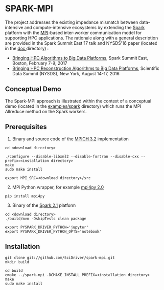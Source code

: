 # SPARK-MPI

The project addresses the existing impedance mismatch between data-intensive and compute-intensive ecosystems
by extending the [Spark](https://en.wikipedia.org/wiki/Apache_Spark) platform with
the [MPI](https://en.wikipedia.org/wiki/Message_Passing_Interface)-based inter-worker communication model
for supporting HPC applications. The rationale along with a general description are provided in
the Spark Summit East'17 talk and NYSDS'16 paper (located in
the [ doc ](https://github.com/SciDriver/spark-mpi/tree/master/doc)directory) :

* [Bringing HPC Algorithms to Big Data
Platforms](https://spark-summit.org/east-2017/events/bringing-hpc-algorithms-to-big-data-platforms/),
Spark Summit East, Boston, February 7-9, 2017
*  [Bringing HPC Reconstruction Algorithms to Big Data
Platforms](http://ieeexplore.ieee.org/document/7747818/),
Scientific Data Summit (NYSDS), New York, August 14-17, 2016

## Conceptual Demo

The Spark-MPI approach is illustrated within the context of a conceptual demo (located in the
[examples/spark](https://github.com/SciDriver/spark-mpi/tree/master/examples/spark )
directory) which runs the MPI Allreduce method on the Spark workers.

## Prerequisites

1. Binary and source code of the [MPICH 3.2](https://www.mpich.org/) implementation

```
cd <download directory>

./configure --disable-libxml2 --disable-fortran --disable-cxx --prefix=<installation directory>
make
sudo make install

export MPI_SRC=<download directory>/src
```
2. MPI Python wrapper, for example [mpi4py 2.0](http://pythonhosted.org/mpi4py/)

```
pip install mpi4py
```

3. Binary of the [Spark 2.1](http://spark.apache.org/) platform

```
cd <download directory>
./build/mvn -DskipTests clean package

export PYSPARK_DRIVER_PYTHON='jupyter'
export PYSPARK_DRIVER_PYTHON_OPTS='notebook'
```

## Installation 

```
git clone git://github.com/SciDriver/spark-mpi.git
mkdir build

cd build
cmake ../spark-mpi -DCMAKE_INSTALL_PREFIX=<installation directory>
make
sudo make install

```
